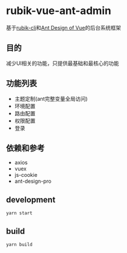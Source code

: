 # rubik-vue-ant-admin
基于[rubik-cli](https://github.com/rubikjs/rubik-cli)和[Ant Design of Vue](https://pro.ant.design/index-cn)的后台系统框架

## 目的
减少UI相关的功能，只提供最基础和最核心的功能

## 功能列表

- 主题定制(ant完整变量全局访问)
- 环境配置
- 路由配置
- 权限配置
- 登录

## 依赖和参考

- axios
- vuex
- js-cookie
- ant-design-pro

## development
```
yarn start
```

## build
```
yarn build
```
